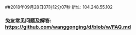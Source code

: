 ##2018年09月28日07时12分07秒 新址: 104.248.55.102
### 兔友常见问题及解答: https://github.com/wanggonging/d/blob/w/FAQ.md
